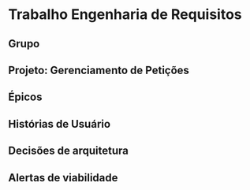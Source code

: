# Trabalho Engenharia de Requisitos

## Grupo

## Projeto: Gerenciamento de Petições

## Épicos

## Histórias de Usuário

## Decisões de arquitetura

## Alertas de viabilidade



